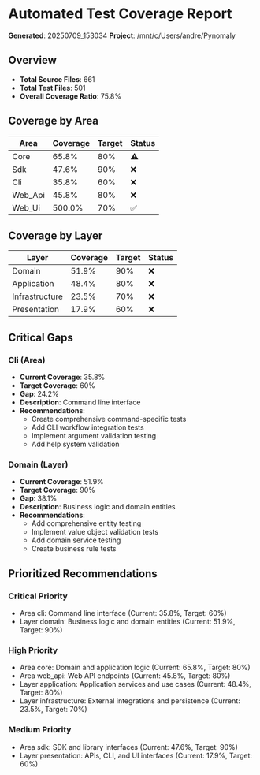 # Automated Test Coverage Report

**Generated**: 20250709_153034
**Project**: /mnt/c/Users/andre/Pynomaly

## Overview

- **Total Source Files**: 661
- **Total Test Files**: 501
- **Overall Coverage Ratio**: 75.8%

## Coverage by Area

| Area | Coverage | Target | Status |
|------|----------|--------|--------|
| Core | 65.8% | 80% | ⚠️ |
| Sdk | 47.6% | 90% | ❌ |
| Cli | 35.8% | 60% | ❌ |
| Web_Api | 45.8% | 80% | ❌ |
| Web_Ui | 500.0% | 70% | ✅ |

## Coverage by Layer

| Layer | Coverage | Target | Status |
|-------|----------|--------|--------|
| Domain | 51.9% | 90% | ❌ |
| Application | 48.4% | 80% | ❌ |
| Infrastructure | 23.5% | 70% | ❌ |
| Presentation | 17.9% | 60% | ❌ |

## Critical Gaps

### Cli (Area)

- **Current Coverage**: 35.8%
- **Target Coverage**: 60%
- **Gap**: 24.2%
- **Description**: Command line interface
- **Recommendations**:
  - Create comprehensive command-specific tests
  - Add CLI workflow integration tests
  - Implement argument validation testing
  - Add help system validation

### Domain (Layer)

- **Current Coverage**: 51.9%
- **Target Coverage**: 90%
- **Gap**: 38.1%
- **Description**: Business logic and domain entities
- **Recommendations**:
  - Add comprehensive entity testing
  - Implement value object validation tests
  - Add domain service testing
  - Create business rule tests

## Prioritized Recommendations

### Critical Priority

- Area cli: Command line interface (Current: 35.8%, Target: 60%)
- Layer domain: Business logic and domain entities (Current: 51.9%, Target: 90%)

### High Priority

- Area core: Domain and application logic (Current: 65.8%, Target: 80%)
- Area web_api: Web API endpoints (Current: 45.8%, Target: 80%)
- Layer application: Application services and use cases (Current: 48.4%, Target: 80%)
- Layer infrastructure: External integrations and persistence (Current: 23.5%, Target: 70%)

### Medium Priority

- Area sdk: SDK and library interfaces (Current: 47.6%, Target: 90%)
- Layer presentation: APIs, CLI, and UI interfaces (Current: 17.9%, Target: 60%)
